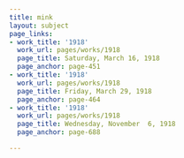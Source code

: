 ```yaml
---
title: mink
layout: subject
page_links:
- work_title: '1918'
  work_url: pages/works/1918
  page_title: Saturday, March 16, 1918
  page_anchor: page-451
- work_title: '1918'
  work_url: pages/works/1918
  page_title: Friday, March 29, 1918
  page_anchor: page-464
- work_title: '1918'
  work_url: pages/works/1918
  page_title: Wednesday, November  6, 1918
  page_anchor: page-688

---
```

